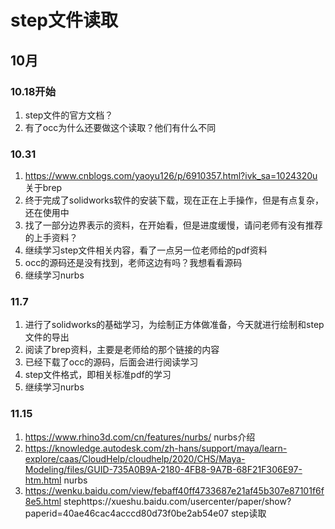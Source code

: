 # step文件读取

## 10月

### 10.18开始

1. step文件的官方文档？
2. 有了occ为什么还要做这个读取？他们有什么不同

### 10.31

1. https://www.cnblogs.com/yaoyu126/p/6910357.html?ivk_sa=1024320u 关于brep 
2. 终于完成了solidworks软件的安装下载，现在正在上手操作，但是有点复杂，还在使用中
3. 找了一部分边界表示的资料，在开始看，但是进度缓慢，请问老师有没有推荐的上手资料？
4. 继续学习step文件相关内容，看了一点另一位老师给的pdf资料
5. occ的源码还是没有找到，老师这边有吗？我想看看源码
6. 继续学习nurbs

### 11.7

1. 进行了solidworks的基础学习，为绘制正方体做准备，今天就进行绘制和step文件的导出
2. 阅读了brep资料，主要是老师给的那个链接的内容
3. 已经下载了occ的源码，后面会进行阅读学习
4. step文件格式，即相关标准pdf的学习
5. 继续学习nurbs



### 11.15

1. https://www.rhino3d.com/cn/features/nurbs/ nurbs介绍
2. https://knowledge.autodesk.com/zh-hans/support/maya/learn-explore/caas/CloudHelp/cloudhelp/2020/CHS/Maya-Modeling/files/GUID-735A0B9A-2180-4FB8-9A7B-68F21F306E97-htm.html nurbs
2. https://wenku.baidu.com/view/febaff40ff4733687e21af45b307e87101f6f8e5.html stephttps://xueshu.baidu.com/usercenter/paper/show?paperid=40ae46cac4acccd80d73f0be2ab54e07 step读取
